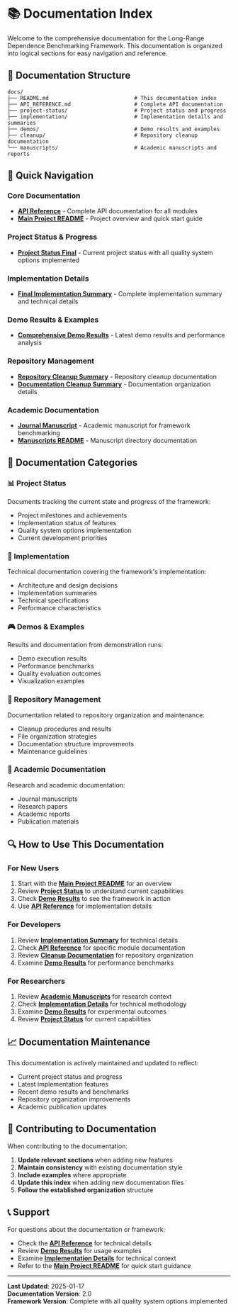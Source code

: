 # 📚 Documentation Index

Welcome to the comprehensive documentation for the Long-Range Dependence Benchmarking Framework. This documentation is organized into logical sections for easy navigation and reference.

## 📁 Documentation Structure

```
docs/
├── README.md                           # This documentation index
├── API_REFERENCE.md                    # Complete API documentation
├── project-status/                     # Project status and progress
├── implementation/                     # Implementation details and summaries
├── demos/                              # Demo results and examples
├── cleanup/                            # Repository cleanup documentation
└── manuscripts/                        # Academic manuscripts and reports
```

## 🚀 Quick Navigation

### **Core Documentation**
- **[API Reference](API_REFERENCE.md)** - Complete API documentation for all modules
- **[Main Project README](../README.md)** - Project overview and quick start guide

### **Project Status & Progress**
- **[Project Status Final](project-status/PROJECT_STATUS_FINAL.md)** - Current project status with all quality system options implemented

### **Implementation Details**
- **[Final Implementation Summary](implementation/FINAL_IMPLEMENTATION_SUMMARY.md)** - Complete implementation summary and technical details

### **Demo Results & Examples**
- **[Comprehensive Demo Results](demos/COMPREHENSIVE_DEMO_RESULTS_SUMMARY.md)** - Latest demo results and performance analysis

### **Repository Management**
- **[Repository Cleanup Summary](cleanup/REPOSITORY_CLEANUP_SUMMARY.md)** - Repository cleanup documentation
- **[Documentation Cleanup Summary](cleanup/DOCUMENTATION_CLEANUP_SUMMARY.md)** - Documentation organization details

### **Academic Documentation**
- **[Journal Manuscript](manuscripts/journal_manuscript_framework_benchmarking.md)** - Academic manuscript for framework benchmarking
- **[Manuscripts README](manuscripts/README.md)** - Manuscript directory documentation

## 🎯 Documentation Categories

### **📊 Project Status**
Documents tracking the current state and progress of the framework:
- Project milestones and achievements
- Implementation status of features
- Quality system options implementation
- Current development priorities

### **🔧 Implementation**
Technical documentation covering the framework's implementation:
- Architecture and design decisions
- Implementation summaries
- Technical specifications
- Performance characteristics

### **🎮 Demos & Examples**
Results and documentation from demonstration runs:
- Demo execution results
- Performance benchmarks
- Quality evaluation outcomes
- Visualization examples

### **🧹 Repository Management**
Documentation related to repository organization and maintenance:
- Cleanup procedures and results
- File organization strategies
- Documentation structure improvements
- Maintenance guidelines

### **📖 Academic Documentation**
Research and academic documentation:
- Journal manuscripts
- Research papers
- Academic reports
- Publication materials

## 🔍 How to Use This Documentation

### **For New Users**
1. Start with the **[Main Project README](../README.md)** for an overview
2. Review **[Project Status](project-status/PROJECT_STATUS_FINAL.md)** to understand current capabilities
3. Check **[Demo Results](demos/COMPREHENSIVE_DEMO_RESULTS_SUMMARY.md)** to see the framework in action
4. Use **[API Reference](API_REFERENCE.md)** for implementation details

### **For Developers**
1. Review **[Implementation Summary](implementation/FINAL_IMPLEMENTATION_SUMMARY.md)** for technical details
2. Check **[API Reference](API_REFERENCE.md)** for specific module documentation
3. Review **[Cleanup Documentation](cleanup/)** for repository organization
4. Examine **[Demo Results](demos/)** for performance benchmarks

### **For Researchers**
1. Review **[Academic Manuscripts](manuscripts/)** for research context
2. Check **[Implementation Details](implementation/)** for technical methodology
3. Examine **[Demo Results](demos/)** for experimental outcomes
4. Review **[Project Status](project-status/)** for current capabilities

## 📈 Documentation Maintenance

This documentation is actively maintained and updated to reflect:
- Current project status and progress
- Latest implementation features
- Recent demo results and benchmarks
- Repository organization improvements
- Academic publication updates

## 🤝 Contributing to Documentation

When contributing to the documentation:
1. **Update relevant sections** when adding new features
2. **Maintain consistency** with existing documentation style
3. **Include examples** where appropriate
4. **Update this index** when adding new documentation files
5. **Follow the established organization** structure

## 📞 Support

For questions about the documentation or framework:
- Check the **[API Reference](API_REFERENCE.md)** for technical details
- Review **[Demo Results](demos/)** for usage examples
- Examine **[Implementation Details](implementation/)** for technical context
- Refer to the **[Main Project README](../README.md)** for quick start guidance

---

**Last Updated**: 2025-01-17  
**Documentation Version**: 2.0  
**Framework Version**: Complete with all quality system options implemented
